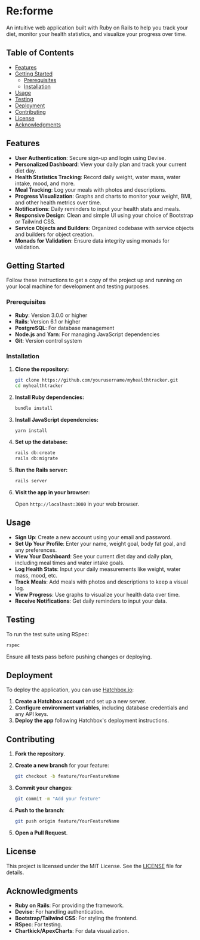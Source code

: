 # Re:forme

An intuitive web application built with Ruby on Rails to help you track your diet, monitor your health statistics, and visualize your progress over time.

## Table of Contents

- [Features](#features)
- [Getting Started](#getting-started)
  - [Prerequisites](#prerequisites)
  - [Installation](#installation)
- [Usage](#usage)
- [Testing](#testing)
- [Deployment](#deployment)
- [Contributing](#contributing)
- [License](#license)
- [Acknowledgments](#acknowledgments)

## Features

- **User Authentication**: Secure sign-up and login using Devise.
- **Personalized Dashboard**: View your daily plan and track your current diet day.
- **Health Statistics Tracking**: Record daily weight, water mass, water intake, mood, and more.
- **Meal Tracking**: Log your meals with photos and descriptions.
- **Progress Visualization**: Graphs and charts to monitor your weight, BMI, and other health metrics over time.
- **Notifications**: Daily reminders to input your health stats and meals.
- **Responsive Design**: Clean and simple UI using your choice of Bootstrap or Tailwind CSS.
- **Service Objects and Builders**: Organized codebase with service objects and builders for object creation.
- **Monads for Validation**: Ensure data integrity using monads for validation.

## Getting Started

Follow these instructions to get a copy of the project up and running on your local machine for development and testing purposes.

### Prerequisites

- **Ruby**: Version 3.0.0 or higher
- **Rails**: Version 6.1 or higher
- **PostgreSQL**: For database management
- **Node.js** and **Yarn**: For managing JavaScript dependencies
- **Git**: Version control system

### Installation

1. **Clone the repository:**

   ```bash
   git clone https://github.com/yourusername/myhealthtracker.git
   cd myhealthtracker
   ```

2. **Install Ruby dependencies:**

   ```bash
   bundle install
   ```

3. **Install JavaScript dependencies:**

   ```bash
   yarn install
   ```

4. **Set up the database:**

   ```bash
   rails db:create
   rails db:migrate
   ```

5. **Run the Rails server:**

   ```bash
   rails server
   ```

6. **Visit the app in your browser:**

   Open `http://localhost:3000` in your web browser.

## Usage

- **Sign Up**: Create a new account using your email and password.
- **Set Up Your Profile**: Enter your name, weight goal, body fat goal, and any preferences.
- **View Your Dashboard**: See your current diet day and daily plan, including meal times and water intake goals.
- **Log Health Stats**: Input your daily measurements like weight, water mass, mood, etc.
- **Track Meals**: Add meals with photos and descriptions to keep a visual log.
- **View Progress**: Use graphs to visualize your health data over time.
- **Receive Notifications**: Get daily reminders to input your data.

## Testing

To run the test suite using RSpec:

```bash
rspec
```

Ensure all tests pass before pushing changes or deploying.

## Deployment

To deploy the application, you can use [Hatchbox.io](https://www.hatchbox.io/):

1. **Create a Hatchbox account** and set up a new server.
2. **Configure environment variables**, including database credentials and any API keys.
3. **Deploy the app** following Hatchbox's deployment instructions.

## Contributing

1. **Fork the repository**.
2. **Create a new branch** for your feature:

   ```bash
   git checkout -b feature/YourFeatureName
   ```

3. **Commit your changes**:

   ```bash
   git commit -m "Add your feature"
   ```

4. **Push to the branch**:

   ```bash
   git push origin feature/YourFeatureName
   ```

5. **Open a Pull Request**.

## License

This project is licensed under the MIT License. See the [LICENSE](LICENSE) file for details.

## Acknowledgments

- **Ruby on Rails**: For providing the framework.
- **Devise**: For handling authentication.
- **Bootstrap/Tailwind CSS**: For styling the frontend.
- **RSpec**: For testing.
- **Chartkick/ApexCharts**: For data visualization.
